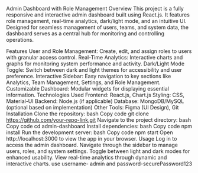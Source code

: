 Admin Dashboard with Role Management
Overview
This project is a fully responsive and interactive admin dashboard built using React.js. It features role management, real-time analytics, dark/light mode, and an intuitive UI. Designed for seamless management of users, teams, and system data, the dashboard serves as a central hub for monitoring and controlling operations.

Features
User and Role Management: Create, edit, and assign roles to users with granular access control.
Real-Time Analytics: Interactive charts and graphs for monitoring system performance and activity.
Dark/Light Mode Toggle: Switch between dark and light themes for accessibility and user preference.
Interactive Sidebar: Easy navigation to key sections like Analytics, Team Management, Settings, and Role Management.
Customizable Dashboard: Modular widgets for displaying essential information.
Technologies Used
Frontend: React.js, Chart.js
Styling: CSS, Material-UI
Backend: Node.js (if applicable)
Database: MongoDB/MySQL (optional based on implementation)
Other Tools: Figma (UI Design), Git
Installation
Clone the repository:
bash
Copy code
git clone https://github.com/your-repo-link.git
Navigate to the project directory:
bash
Copy code
cd admin-dashboard
Install dependencies:
bash
Copy code
npm install
Run the development server:
bash
Copy code
npm start
Open http://localhost:3000 to view the app in your browser.
Usage
Log in to access the admin dashboard.
Navigate through the sidebar to manage users, roles, and system settings.
Toggle between light and dark modes for enhanced usability.
View real-time analytics through dynamic and interactive charts.
use username- admin and password-securePassword123
